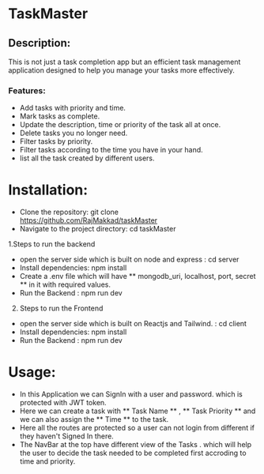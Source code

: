 # TaskMaster 

## Description:
This is not just a task completion app but an efficient task management application designed to help you manage your tasks more effectively.

### Features:

- Add tasks with priority and time.
- Mark tasks as complete.
- Update the description, time or priority of the task all at once.
- Delete tasks you no longer need.
- Filter tasks by priority. 
- Filter tasks according to the time you have in your hand.
- list all the task created by different users.

# Installation:

- Clone the repository: git clone https://github.com/RajMakkad/taskMaster
- Navigate to the project directory: cd taskMaster

1.Steps to run the backend
  - open the server side which is built on node and express : cd server
  - Install dependencies: npm install
  - Create a .env file which will have ** mongodb_uri, localhost, port, secret ** in it with required values. 
  - Run the Backend : npm run dev

2. Steps to run the Frontend
  - open the server side which is built on Reactjs and Tailwind. : cd client
  - Install dependencies: npm install
  - Run the Backend : npm run dev

# Usage:
  - In this Application we can SignIn with a user and password. which is protected with JWT token.
  - Here we can create a task with ** Task Name ** , ** Task Priority ** and we can also assign the ** Time  ** to the task.
  - Here all the routes are protected so a user can not login from different if they haven't Signed In there.
  - The NavBar at the top have different view of the Tasks . which will help the user to decide the task needed to be completed first accroding to time and priority.
